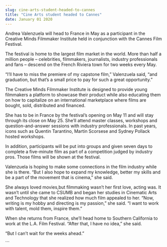 ```yaml
---
slug: cine-arts-student-headed-to-cannes
title: "Cine Arts student headed to Cannes"
date: January 01 2020
---
```


 
<p>
  Andrea Valenzuela will head to France in May as a participant in the Creative
  Minds Filmmaker Institute held in conjunction with the Cannes Film Festival.
</p>
<p>
  The festival is home to the largest film market in the world. More than half a
  million people – celebrities, filmmakers, journalists, industry professionals
  and fans – descend on the French Riviera town for two weeks every May.
</p>
<p>
  “I’ll have to miss the premiere of my capstone film,” Valenzuela said, “and
  graduation, but that’s a small price to pay for such a great opportunity.”
</p>
<p>
  The Creative Minds Filmmaker Institute is designed to provide young filmmakers
  a platform to showcase their product while also educating them on how to
  capitalize on an international marketplace where films are bought, sold,
  distributed and financed.
</p>
<p>
  She has to be in France by the festival’s opening on May 11 and will stay
  through its close on May 25. She’ll attend master classes, workshops and
  question&#45;and&#45;answer sessions with industry professionals. In past
  years, icons such as Quentin Tarantino, Martin Scorsese and Sydney Pollack
  hosted workshops.
</p>
<p>
  In addition, participants will be put into groups and given seven days to
  complete a five&#45;minute film as part of a competition judged by industry
  pros. Those films will be shown at the festival.
</p>
<p>
  Valenzuela is hoping to make some connections in the film industry while she
  is there. “But I also hope to expand my knowledge, better my skills and be a
  part of the movement that is cinema,” she said.
</p>
<p>
  She always loved movies,but filmmaking wasn’t her first love, acting was. It
  wasn’t until she came to CSUMB and began her studies in Cinematic Arts and
  Technology that she realized how much film appealed to her. “Now, writing is
  my hobby and directing is my passion,” she said. “I want to work with talent,
  mold them, inspire them.”
</p>
<p>
  When she returns from France, she’ll head home to Southern California to work
  at the L.A. Film Festival. “After that, I have no idea,” she said.
</p>
<p>“But I can’t wait for the weeks ahead.”</p>
```
